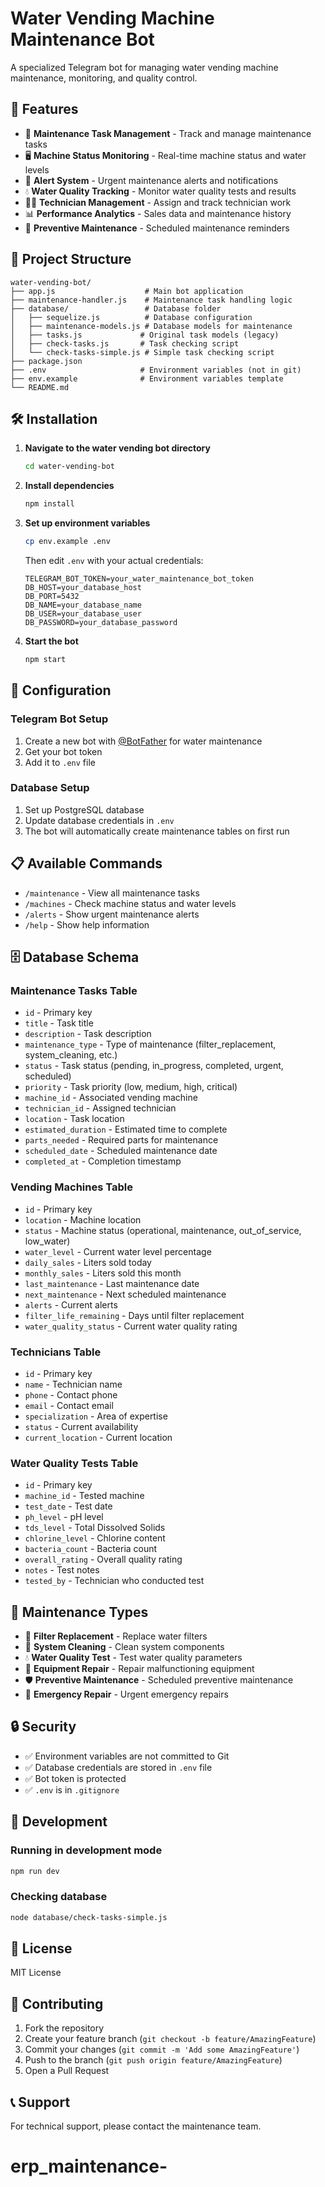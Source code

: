 # Water Vending Machine Maintenance Bot

A specialized Telegram bot for managing water vending machine maintenance, monitoring, and quality control.

## 🚰 Features

- 🔧 **Maintenance Task Management** - Track and manage maintenance tasks
- 🖥️ **Machine Status Monitoring** - Real-time machine status and water levels
- 🚨 **Alert System** - Urgent maintenance alerts and notifications
- 💧 **Water Quality Tracking** - Monitor water quality tests and results
- 👨‍🔧 **Technician Management** - Assign and track technician work
- 📊 **Performance Analytics** - Sales data and maintenance history
- 🔄 **Preventive Maintenance** - Scheduled maintenance reminders

## 📁 Project Structure

```
water-vending-bot/
├── app.js                    # Main bot application
├── maintenance-handler.js    # Maintenance task handling logic
├── database/                 # Database folder
│   ├── sequelize.js          # Database configuration
│   ├── maintenance-models.js # Database models for maintenance
│   ├── tasks.js             # Original task models (legacy)
│   ├── check-tasks.js       # Task checking script
│   └── check-tasks-simple.js # Simple task checking script
├── package.json
├── .env                     # Environment variables (not in git)
├── env.example              # Environment variables template
└── README.md
```

## 🛠️ Installation

1. **Navigate to the water vending bot directory**
   ```bash
   cd water-vending-bot
   ```

2. **Install dependencies**
   ```bash
   npm install
   ```

3. **Set up environment variables**
   ```bash
   cp env.example .env
   ```
   Then edit `.env` with your actual credentials:
   ```env
   TELEGRAM_BOT_TOKEN=your_water_maintenance_bot_token
   DB_HOST=your_database_host
   DB_PORT=5432
   DB_NAME=your_database_name
   DB_USER=your_database_user
   DB_PASSWORD=your_database_password
   ```

4. **Start the bot**
   ```bash
   npm start
   ```

## 🔧 Configuration

### Telegram Bot Setup
1. Create a new bot with [@BotFather](https://t.me/botfather) for water maintenance
2. Get your bot token
3. Add it to `.env` file

### Database Setup
1. Set up PostgreSQL database
2. Update database credentials in `.env`
3. The bot will automatically create maintenance tables on first run

## 📋 Available Commands

- `/maintenance` - View all maintenance tasks
- `/machines` - Check machine status and water levels
- `/alerts` - Show urgent maintenance alerts
- `/help` - Show help information

## 🗄️ Database Schema

### Maintenance Tasks Table
- `id` - Primary key
- `title` - Task title
- `description` - Task description
- `maintenance_type` - Type of maintenance (filter_replacement, system_cleaning, etc.)
- `status` - Task status (pending, in_progress, completed, urgent, scheduled)
- `priority` - Task priority (low, medium, high, critical)
- `machine_id` - Associated vending machine
- `technician_id` - Assigned technician
- `location` - Task location
- `estimated_duration` - Estimated time to complete
- `parts_needed` - Required parts for maintenance
- `scheduled_date` - Scheduled maintenance date
- `completed_at` - Completion timestamp

### Vending Machines Table
- `id` - Primary key
- `location` - Machine location
- `status` - Machine status (operational, maintenance, out_of_service, low_water)
- `water_level` - Current water level percentage
- `daily_sales` - Liters sold today
- `monthly_sales` - Liters sold this month
- `last_maintenance` - Last maintenance date
- `next_maintenance` - Next scheduled maintenance
- `alerts` - Current alerts
- `filter_life_remaining` - Days until filter replacement
- `water_quality_status` - Current water quality rating

### Technicians Table
- `id` - Primary key
- `name` - Technician name
- `phone` - Contact phone
- `email` - Contact email
- `specialization` - Area of expertise
- `status` - Current availability
- `current_location` - Current location

### Water Quality Tests Table
- `id` - Primary key
- `machine_id` - Tested machine
- `test_date` - Test date
- `ph_level` - pH level
- `tds_level` - Total Dissolved Solids
- `chlorine_level` - Chlorine content
- `bacteria_count` - Bacteria count
- `overall_rating` - Overall quality rating
- `notes` - Test notes
- `tested_by` - Technician who conducted test

## 🔧 Maintenance Types

- 🔧 **Filter Replacement** - Replace water filters
- 🧹 **System Cleaning** - Clean system components
- 💧 **Water Quality Test** - Test water quality parameters
- 🔨 **Equipment Repair** - Repair malfunctioning equipment
- 🛡️ **Preventive Maintenance** - Scheduled preventive maintenance
- 🚨 **Emergency Repair** - Urgent emergency repairs

## 🔒 Security

- ✅ Environment variables are not committed to Git
- ✅ Database credentials are stored in `.env` file
- ✅ Bot token is protected
- ✅ `.env` is in `.gitignore`

## 🚀 Development

### Running in development mode
```bash
npm run dev
```

### Checking database
```bash
node database/check-tasks-simple.js
```

## 📝 License

MIT License

## 🤝 Contributing

1. Fork the repository
2. Create your feature branch (`git checkout -b feature/AmazingFeature`)
3. Commit your changes (`git commit -m 'Add some AmazingFeature'`)
4. Push to the branch (`git push origin feature/AmazingFeature`)
5. Open a Pull Request

## 📞 Support

For technical support, please contact the maintenance team.
# erp_maintenance-
